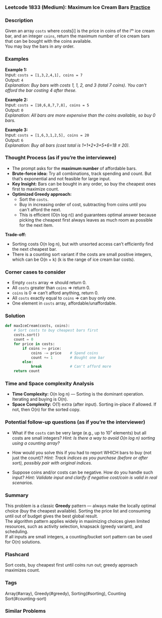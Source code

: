 ### Leetcode 1833 (Medium): Maximum Ice Cream Bars [Practice](https://leetcode.com/problems/maximum-ice-cream-bars)

### Description  
Given an array `costs` where costs[i] is the price in coins of the iᵗʰ ice cream bar, and an integer `coins`, return the maximum number of ice cream bars that can be bought with the coins available.  
You may buy the bars in any order.

### Examples  

**Example 1:**  
Input: `costs = [1,3,2,4,1], coins = 7`  
Output: `4`  
*Explanation: Buy bars with costs 1, 1, 2, and 3 (total 7 coins). You can't afford the bar costing 4 after these.*

**Example 2:**  
Input: `costs = [10,6,8,7,7,8], coins = 5`  
Output: `0`  
*Explanation: All bars are more expensive than the coins available, so buy 0 bars.*

**Example 3:**  
Input: `costs = [1,6,3,1,2,5], coins = 20`  
Output: `6`  
*Explanation: Buy all bars (cost total is 1+1+2+3+5+6=18 ≤ 20).*

### Thought Process (as if you’re the interviewee)  
- The prompt asks for the **maximum number** of affordable bars.
- **Brute-force idea:** Try all combinations, track spending and count. But that’s exponential and not feasible for large input.
- **Key Insight:** Bars can be bought in any order, so buy the cheapest ones first to maximize count.
- **Optimized Greedy approach:**  
  - Sort the `costs`.
  - Buy in increasing order of cost, subtracting from coins until you can't afford the next.
  - This is efficient (O(n log n)) and guarantees optimal answer because picking the cheapest first always leaves as much room as possible for the next item.

**Trade-off:**  
- Sorting costs O(n log n), but with unsorted access can’t efficiently find the next cheapest bar.
- There is a counting sort variant if the costs are small positive integers, which can be O(n + k) (k is the range of ice cream bar costs).

### Corner cases to consider  
- Empty `costs` array ⇒ should return 0.
- All `costs` greater than `coins` ⇒ return 0.
- `coins` is 0 ⇒ can’t afford anything, return 0.
- All `costs` exactly equal to `coins` ⇒ can buy only one.
- One element in `costs` array, affordable/unaffordable.

### Solution

```python
def maxIceCream(costs, coins):
    # Sort costs to buy cheapest bars first
    costs.sort()
    count = 0
    for price in costs:
        if coins >= price:
            coins -= price    # Spend coins
            count += 1        # Bought one bar
        else:
            break             # Can't afford more
    return count
```

### Time and Space complexity Analysis  

- **Time Complexity:** O(n log n) — Sorting is the dominant operation. Iterating and buying is O(n).
- **Space Complexity:** O(1) extra (after input). Sorting in-place if allowed. If not, then O(n) for the sorted copy.

### Potential follow-up questions (as if you’re the interviewer)  

- What if the `costs` can be very large (e.g., up to 10⁷ elements) but all costs are small integers?
  *Hint: Is there a way to avoid O(n log n) sorting using a counting array?*

- How would you solve this if you had to report WHICH bars to buy (not just the count)?
  *Hint: Track indices as you purchase (before or after sort), possibly pair with original indices.*

- Suppose coins and/or costs can be negative. How do you handle such input?
  *Hint: Validate input and clarify if negative cost/coin is valid in real scenarios.*

### Summary

This problem is a classic **Greedy** pattern — always make the locally optimal choice (buy the cheapest available). Sorting the price list and consuming until out of budget gives the best global result.  
The algorithm pattern applies widely in maximizing choices given limited resources, such as activity selection, knapsack (greedy variant), and scheduling.  
If all inputs are small integers, a counting/bucket sort pattern can be used for O(n) solutions.


### Flashcard
Sort costs, buy cheapest first until coins run out; greedy approach maximizes count.

### Tags
Array(#array), Greedy(#greedy), Sorting(#sorting), Counting Sort(#counting-sort)

### Similar Problems
